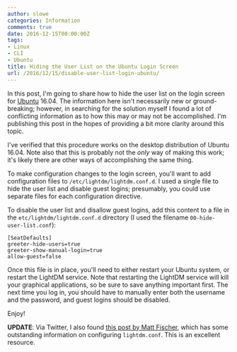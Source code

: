 ```yaml
---
author: slowe
categories: Information
comments: true
date: 2016-12-15T00:00:00Z
tags:
- Linux
- CLI
- Ubuntu
title: Hiding the User List on the Ubuntu Login Screen
url: /2016/12/15/disable-user-list-login-ubuntu/
---
```


In this post, I'm going to share how to hide the user list on the login screen for [Ubuntu][link-1] 16.04. The information here isn't necessarily new or ground-breaking; however, in searching for the solution myself I found a lot of conflicting information as to how this may or may not be accomplished. I'm publishing this post in the hopes of providing a bit more clarity around this topic.

I've verified that this procedure works on the desktop distribution of Ubuntu 16.04. Note also that this is probably not the _only_ way of making this work; it's likely there are other ways of accomplishing the same thing.

To make configuration changes to the login screen, you'll want to add configuration files to `/etc/lightdm/lightdm.conf.d`. I used a single file to hide the user list and disable guest logins; presumably, you could use separate files for each configuration directive.

To disable the user list and disallow guest logins, add this content to a file in the `etc/lightdm/lightdm.conf.d` directory (I used the filename `00-hide-user-list.conf`):

``` text
[SeatDefaults]
greeter-hide-users=true
greeter-show-manual-login=true
allow-guest=false
```

Once this file is in place, you'll need to either restart your Ubuntu system, or restart the LightDM service. Note that restarting the LightDM service will kill your graphical applications, so be sure to save anything important first. The next time you log in, you should have to manually enter both the username and the password, and guest logins should be disabled.

Enjoy!

**UPDATE**: Via Twitter, I also found [this post by Matt Fischer][link-2], which has some outstanding information on configuring `lightdm.conf`. This is an excellent resource.



[link-1]: http://www.ubuntu.com/
[link-2]: http://www.mattfischer.com/blog/?p=343